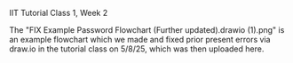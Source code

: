 IIT
Tutorial Class 1, Week 2

The "FIX Example Password Flowchart (Further updated).drawio (1).png" 
is an example flowchart which we made and fixed prior present errors via draw.io in the tutorial class on 5/8/25, which was then uploaded here.
